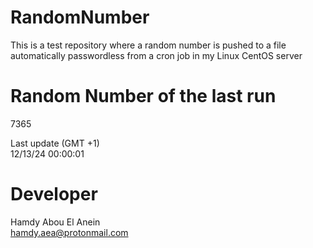 # RandomNumber    
This is a test repository where a random number is pushed to a file automatically passwordless from a cron job in my Linux CentOS server    
# Random Number of the last run   
7365
      
Last update (GMT +1)    
12/13/24 00:00:01
# Developer    
Hamdy Abou El Anein   
hamdy.aea@protonmail.com
